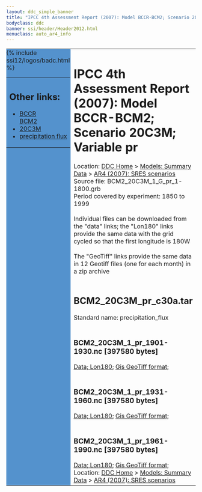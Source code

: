 ```yaml
---
layout: ddc_simple_banner
title: "IPCC 4th Assessment Report (2007): Model BCCR-BCM2; Scenario 20C3M; Variable pr"
bodyclass: ddc
banner: ssi/header/Header2012.html
menuclass: auto_ar4_info
---
```



<table width="100%" border="0" cellspacing="0" cellpadding="0" style="border-collapse: collapse;">
<tr style="margin:0;padding:0;border:0;">
<td style="margin:0;padding:0;border:0;height:1pt;width:150pt;background:#5492CD;" valign="top" >

<div id="lh-col2" class="auto_ar4_info">
<table class="menumain" bgcolor="#5492CD" cellspacing="0" width="100%" border="0">
<tr><td>
<h2> Other links:</h2>
<ul>
<li><a href="/auto/ar4/model-BCCR-BCM2.html">BCCR<br/>BCM2</a></li>
<li><a href="/auto/ar4/scenario-20C3M.html">20C3M</a></li>
<li><a href="/auto/ar4/var-precipitation_flux.html">precipitation flux</a></li>
</ul>
</td></tr>
{% include ssi12/logos/badc.html %}
</table>
</div>
</td>
<td><h1>IPCC 4th Assessment Report (2007): Model BCCR-BCM2; Scenario 20C3M; Variable pr</h1>

<!-- Breadcrumb1 -->
<div id="breadcrumb1" align="left">
Location: <a href="/index.html">DDC Home</a> > <a href="/sim/gcm_clim/">Models: Summary Data</a>
> <a href="/sim/gcm_clim/SRES_AR4/index.html">AR4 (2007): SRES scenarios</a>
</div>
<!-- End of Breadcrumb1 -->Source file: BCM2_20C3M_1_G_pr_1-1800.grb
<br/>
Period covered by experiment: 1850 to 1999<br/>
<br/>Individual files can be downloaded from the "data" links; the "Lon180" links provide the same data
         with the grid cycled so that the first longitude is 180W<br/>
<br/>The "GeoTiff" links provide the same data in 12 Geotiff files (one for each month)
          in a zip archive<br/>
<br/><h2>BCM2_20C3M_pr_c30a.tar</h2>
Standard name: precipitation_flux<br>
<br/><h3>BCM2_20C3M_1_pr_1901-1930.nc [397580 bytes]</h3>
<a href="http://apps.ipcc-data.org/cgi-bin/downl/ar4_nc/pr/BCM2_20C3M_1_pr_1901-1930.nc">Data; </a><a href="http://apps.ipcc-data.org/cgi-bin/downl/ar4_nc/pr/BCM2_20C3M_1_pr_1901-1930.cyto180.nc"> Lon180</a>; <a href="/cgi-bin/downl/ar4_tif/pr/BCM2_20C3M_1_pr_1901-1930.zip">Gis GeoTiff format; </a><br/>
<br/><h3>BCM2_20C3M_1_pr_1931-1960.nc [397580 bytes]</h3>
<a href="http://apps.ipcc-data.org/cgi-bin/downl/ar4_nc/pr/BCM2_20C3M_1_pr_1931-1960.nc">Data; </a><a href="http://apps.ipcc-data.org/cgi-bin/downl/ar4_nc/pr/BCM2_20C3M_1_pr_1931-1960.cyto180.nc"> Lon180</a>; <a href="/cgi-bin/downl/ar4_tif/pr/BCM2_20C3M_1_pr_1931-1960.zip">Gis GeoTiff format; </a><br/>
<br/><h3>BCM2_20C3M_1_pr_1961-1990.nc [397580 bytes]</h3>
<a href="http://apps.ipcc-data.org/cgi-bin/downl/ar4_nc/pr/BCM2_20C3M_1_pr_1961-1990.nc">Data; </a><a href="http://apps.ipcc-data.org/cgi-bin/downl/ar4_nc/pr/BCM2_20C3M_1_pr_1961-1990.cyto180.nc"> Lon180</a>; <a href="/cgi-bin/downl/ar4_tif/pr/BCM2_20C3M_1_pr_1961-1990.zip">Gis GeoTiff format; </a><br/>
<!-- Breadcrumb2 -->
<div id="breadcrumb2" align="left">
Location: <a href="/index.html">DDC Home</a> > <a href="/sim/gcm_clim/">Models: Summary Data</a>
> <a href="/sim/gcm_clim/SRES_AR4/index.html">AR4 (2007): SRES scenarios</a>
</div>
<!-- End of Breadcrumb2 --></td></tr></table>
